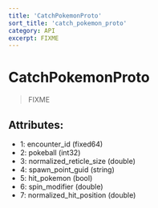```yaml
---
title: 'CatchPokemonProto'
sort_title: 'catch_pokemon_proto'
category: API
excerpt: FIXME
---
```


# CatchPokemonProto

> FIXME

## Attributes:

- 1: encounter_id (fixed64)
- 2: pokeball (int32)
- 3: normalized_reticle_size (double)
- 4: spawn_point_guid (string)
- 5: hit_pokemon (bool)
- 6: spin_modifier (double)
- 7: normalized_hit_position (double)
